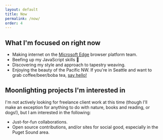 ```yaml
---
layout: default
title: Now
permalink: /now/
order: 4
---
```


## What I'm focused on right now

* Making internet on the [Microsoft Edge](http://dev.microsoftedge.com) browser platform team.
* Beefing up my JavaScript skills 💪
* Discovering my style and approach to tapestry weaving.
* Enjoying the beauty of the Pacific NW. If you're in Seattle and want to grab coffee/beer/boba tea, [say hello!](mailto:hi@melanierichards.design)

## Moonlighting projects I'm interested in

I'm not actively looking for freelance client work at this time (though I'll make an exception for anything to do with nature, books and reading, or dogs!), but I am interested in the following:

* Just-for-fun collaborations.
* Open source contributions, and/or sites for social good, especially in the Puget Sound area.